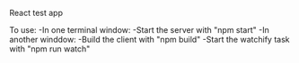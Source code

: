 React test app

To use:
-In one terminal window:
  -Start the server with "npm start"
-In another winddow:
  -Build the client with "npm build"
  -Start the watchify task with "npm run watch"